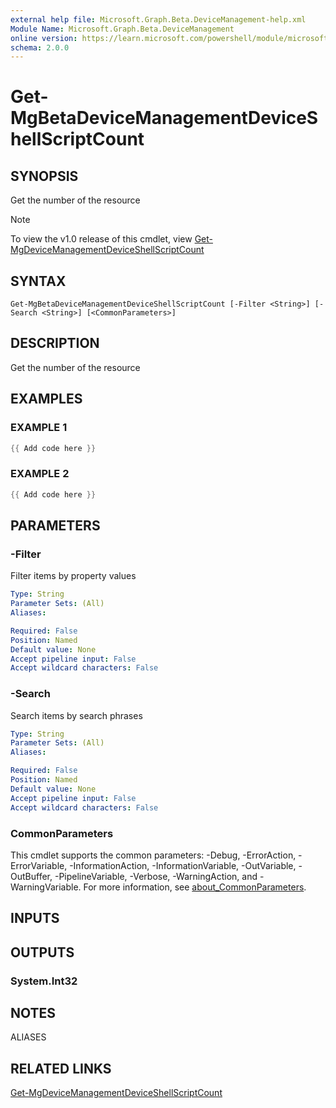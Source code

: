 ```yaml
---
external help file: Microsoft.Graph.Beta.DeviceManagement-help.xml
Module Name: Microsoft.Graph.Beta.DeviceManagement
online version: https://learn.microsoft.com/powershell/module/microsoft.graph.beta.devicemanagement/get-mgbetadevicemanagementdeviceshellscriptcount
schema: 2.0.0
---
```


# Get-MgBetaDeviceManagementDeviceShellScriptCount

## SYNOPSIS
Get the number of the resource

> [!NOTE]
> To view the v1.0 release of this cmdlet, view [Get-MgDeviceManagementDeviceShellScriptCount](/powershell/module/Microsoft.Graph.DeviceManagement/Get-MgDeviceManagementDeviceShellScriptCount?view=graph-powershell-v1.0)

## SYNTAX

```
Get-MgBetaDeviceManagementDeviceShellScriptCount [-Filter <String>] [-Search <String>] [<CommonParameters>]
```

## DESCRIPTION
Get the number of the resource

## EXAMPLES

### EXAMPLE 1
```powershell
{{ Add code here }}
```

### EXAMPLE 2
```powershell
{{ Add code here }}
```

## PARAMETERS

### -Filter
Filter items by property values

```yaml
Type: String
Parameter Sets: (All)
Aliases:

Required: False
Position: Named
Default value: None
Accept pipeline input: False
Accept wildcard characters: False
```

### -Search
Search items by search phrases

```yaml
Type: String
Parameter Sets: (All)
Aliases:

Required: False
Position: Named
Default value: None
Accept pipeline input: False
Accept wildcard characters: False
```

### CommonParameters
This cmdlet supports the common parameters: -Debug, -ErrorAction, -ErrorVariable, -InformationAction, -InformationVariable, -OutVariable, -OutBuffer, -PipelineVariable, -Verbose, -WarningAction, and -WarningVariable. For more information, see [about_CommonParameters](http://go.microsoft.com/fwlink/?LinkID=113216).

## INPUTS

## OUTPUTS

### System.Int32
## NOTES

ALIASES

## RELATED LINKS
[Get-MgDeviceManagementDeviceShellScriptCount](/powershell/module/Microsoft.Graph.DeviceManagement/Get-MgDeviceManagementDeviceShellScriptCount?view=graph-powershell-v1.0)

